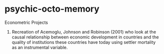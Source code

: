 # psychic-octo-memory
Econometric Projects
1. Recreation of Acemoglu, Johnson and Robinson (2001) who look at the causal relationship between economic development in countries and the quality of institutions these countries have today using settler mortality as an instrumental variable.
